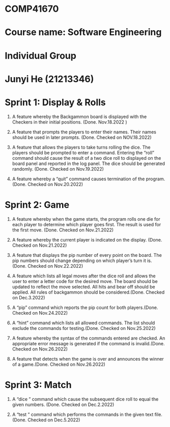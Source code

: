 # COMP41670 
# Course name: Software Engineering
# Individual Group
# Junyi He (21213346)

# Sprint 1: Display & Rolls
1. A feature whereby the Backgammon board is displayed with the Checkers in their initial positions.
(Done.  Nov.18.2022 )

2. A feature that prompts the players to enter their names. Their names should be used in later prompts. (Done. Checked on NOV.18.2022)


3. A feature that allows the players to take turns rolling the dice. The players should be prompted to enter a command. Entering the “roll” command should cause the result of a two dice roll to displayed on the board panel and reported in the log panel. The dice should be generated randomly. (Done. Checked on Nov.19.2022)

4. A feature whereby a “quit” command causes termination of the program. (Done. Checked on Nov.20.2022)

# Sprint 2: Game
1. A feature whereby when the game starts, the program rolls one die for each player to determine which player 
goes first. The result is used for the first move. (Done. Checked on Nov.21.2022)

2. A feature whereby the current player is indicated on the display. (Done. Checked on Nov.21.2022)

3. A feature that displays the pip number of every point on the board. The pip numbers should change depending 
on which player’s turn it is.(Done. Checked on Nov.22.2022)

4. A feature which lists all legal moves after the dice roll and allows the user to enter a letter code for the desired 
move. The board should be updated to reflect the move selected. All hits and bear off should be applied. All 
rules of backgammon should be considered.(Done. Checked on Dec.3.2022)

5. A “pip” command which reports the pip count for both players.(Done. Checked on Nov.24.2022)

6. A “hint” command which lists all allowed commands. The list should exclude the commands for testing.(Done. Checked on Nov.25.2022)

7. A feature whereby the syntax of the commands entered are checked. An appropriate error message is
generated if the command is invalid.(Done. Checked on Nov.26.2022)

8. A feature that detects when the game is over and announces the winner of a game.(Done. Checked on Nov.26.2022)


# Sprint 3: Match
1. A “dice <int> <int>” command which cause the subsequent dice roll to equal the given numbers. (Done. Checked on Dec.2.2022)

2. A “test <filename>” command which performs the commands in the given text file.(Done. Checked on Dec.5.2022)


